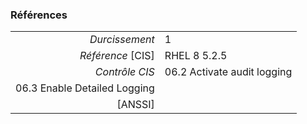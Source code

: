### Références

|                 |    |
|----------------:|:---|
|   *Durcissement*| 1 |
|*Référence* [CIS]| RHEL 8 5.2.5 |
|   *Contrôle CIS*| 06.2 Activate audit logging
06.3 Enable Detailed Logging |
|          [ANSSI]|  |
